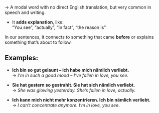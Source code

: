 → A modal word with no direct English translation, but very common in speech and writing.

- It **adds explanation**, like:    
     “You see”, “actually”, “in fact”, “the reason is”


In our sentences, it connects to something that came **before** or explains something that’s about to follow.

## Examples:
- **Ich bin so gut gelaunt – ich habe mich nämlich verliebt.**  
    → _I'm in such a good mood – I've fallen in love, you see._
    
- **Sie hat gestern so gestrahlt. Sie hat sich nämlich verliebt.**  
    → _She was glowing yesterday. She’s fallen in love, actually._
    
- **Ich kann mich nicht mehr konzentrieren. Ich bin nämlich verliebt.**  
    → _I can’t concentrate anymore. I’m in love, you see._

